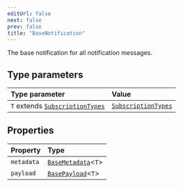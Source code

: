 ```yaml
---
editUrl: false
next: false
prev: false
title: "BaseNotification"
---
```


The base notification for all notification messages.

## Type parameters

| Type parameter | Value |
| :------ | :------ |
| `T` extends [`SubscriptionTypes`](/api/eventsub/enumerations/subscriptiontypes/) | [`SubscriptionTypes`](/api/eventsub/enumerations/subscriptiontypes/) |

## Properties

| Property | Type |
| :------ | :------ |
| `metadata` | [`BaseMetadata`](/api/eventsub/interfaces/basemetadata/)\<`T`\> |
| `payload` | [`BasePayload`](/api/eventsub/interfaces/basepayload/)\<`T`\> |
